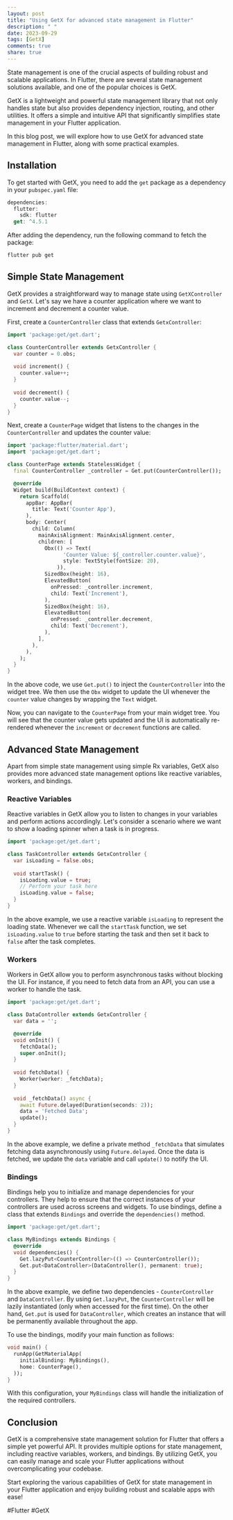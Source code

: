 ```yaml
---
layout: post
title: "Using GetX for advanced state management in Flutter"
description: " "
date: 2023-09-29
tags: [GetX]
comments: true
share: true
---
```


State management is one of the crucial aspects of building robust and scalable applications. In Flutter, there are several state management solutions available, and one of the popular choices is GetX. 

GetX is a lightweight and powerful state management library that not only handles state but also provides dependency injection, routing, and other utilities. It offers a simple and intuitive API that significantly simplifies state management in your Flutter application.

In this blog post, we will explore how to use GetX for advanced state management in Flutter, along with some practical examples.

## Installation

To get started with GetX, you need to add the `get` package as a dependency in your `pubspec.yaml` file:

```dart
dependencies:
  flutter:
    sdk: flutter
  get: ^4.5.1
```

After adding the dependency, run the following command to fetch the package:

```bash
flutter pub get
```

## Simple State Management

GetX provides a straightforward way to manage state using `GetXController` and `GetX`. Let's say we have a counter application where we want to increment and decrement a counter value.

First, create a `CounterController` class that extends `GetxController`:

```dart
import 'package:get/get.dart';

class CounterController extends GetxController {
  var counter = 0.obs;
  
  void increment() {
    counter.value++;
  }
  
  void decrement() {
    counter.value--;
  }
}
```

Next, create a `CounterPage` widget that listens to the changes in the `CounterController` and updates the counter value:

```dart
import 'package:flutter/material.dart';
import 'package:get/get.dart';

class CounterPage extends StatelessWidget {
  final CounterController _controller = Get.put(CounterController());

  @override
  Widget build(BuildContext context) {
    return Scaffold(
      appBar: AppBar(
        title: Text('Counter App'),
      ),
      body: Center(
        child: Column(
          mainAxisAlignment: MainAxisAlignment.center,
          children: [
            Obx(() => Text(
                  'Counter Value: ${_controller.counter.value}',
                  style: TextStyle(fontSize: 20),
                )),
            SizedBox(height: 16),
            ElevatedButton(
              onPressed: _controller.increment,
              child: Text('Increment'),
            ),
            SizedBox(height: 16),
            ElevatedButton(
              onPressed: _controller.decrement,
              child: Text('Decrement'),
            ),
          ],
        ),
      ),
    );
  }
}
```

In the above code, we use `Get.put()` to inject the `CounterController` into the widget tree. We then use the `Obx` widget to update the UI whenever the `counter` value changes by wrapping the `Text` widget.

Now, you can navigate to the `CounterPage` from your main widget tree. You will see that the counter value gets updated and the UI is automatically re-rendered whenever the `increment` or `decrement` functions are called.

## Advanced State Management

Apart from simple state management using simple Rx variables, GetX also provides more advanced state management options like reactive variables, workers, and bindings.

### Reactive Variables

Reactive variables in GetX allow you to listen to changes in your variables and perform actions accordingly. Let's consider a scenario where we want to show a loading spinner when a task is in progress.

```dart
import 'package:get/get.dart';

class TaskController extends GetxController {
  var isLoading = false.obs;
  
  void startTask() {
    isLoading.value = true;
    // Perform your task here
    isLoading.value = false;
  }
}
```

In the above example, we use a reactive variable `isLoading` to represent the loading state. Whenever we call the `startTask` function, we set `isLoading.value` to `true` before starting the task and then set it back to `false` after the task completes.

### Workers

Workers in GetX allow you to perform asynchronous tasks without blocking the UI. For instance, if you need to fetch data from an API, you can use a worker to handle the task.

```dart
import 'package:get/get.dart';

class DataController extends GetxController {
  var data = '';

  @override
  void onInit() {
    fetchData();
    super.onInit();
  }
  
  void fetchData() {
    Worker(worker: _fetchData);
  }
  
  void _fetchData() async {
    await Future.delayed(Duration(seconds: 2));
    data = 'Fetched Data';
    update();
  }
}
```

In the above example, we define a private method `_fetchData` that simulates fetching data asynchronously using `Future.delayed`. Once the data is fetched, we update the `data` variable and call `update()` to notify the UI.

### Bindings

Bindings help you to initialize and manage dependencies for your controllers. They help to ensure that the correct instances of your controllers are used across screens and widgets. To use bindings, define a class that extends `Bindings` and override the `dependencies()` method.

```dart
import 'package:get/get.dart';

class MyBindings extends Bindings {
  @override
  void dependencies() {
    Get.lazyPut<CounterController>(() => CounterController());
    Get.put<DataController>(DataController(), permanent: true);
  }
}
```

In the above example, we define two dependencies - `CounterController` and `DataController`. By using `Get.lazyPut`, the `CounterController` will be lazily instantiated (only when accessed for the first time). On the other hand, `Get.put` is used for `DataController`, which creates an instance that will be permanently available throughout the app.

To use the bindings, modify your main function as follows:

```dart
void main() {
  runApp(GetMaterialApp(
    initialBinding: MyBindings(),
    home: CounterPage(),
  ));
}
```

With this configuration, your `MyBindings` class will handle the initialization of the required controllers.

## Conclusion

GetX is a comprehensive state management solution for Flutter that offers a simple yet powerful API. It provides multiple options for state management, including reactive variables, workers, and bindings. By utilizing GetX, you can easily manage and scale your Flutter applications without overcomplicating your codebase.

Start exploring the various capabilities of GetX for state management in your Flutter application and enjoy building robust and scalable apps with ease!

#Flutter #GetX